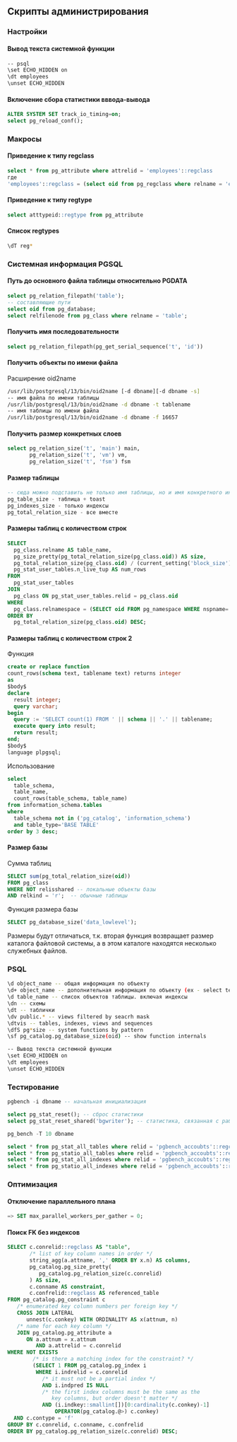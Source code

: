 ## Скрипты администрирования
### Настройки
#### Вывод текста системной функции
```bash
-- psql
\set ECHO_HIDDEN on
\dt employees
\unset ECHO_HIDDEN
```
#### Включение сбора статистики вввода-вывода
```sql
ALTER SYSTEM SET track_io_timing=on;
select pg_reload_conf();
```
### Макросы
#### Приведение к типу regclass
```sql
select * from pg_attribute where attrelid = 'employees'::regclass
где
'employees'::regclass = (select oid from pg_regclass where relname = 'employees')
```
#### Приведение к типу regtype
```sql
select atttypeid::regtype from pg_attribute
```
#### Список regtypes
```bash
\dT reg*
```
### Системная информация PGSQL
#### Путь до основного файла таблицы относительно PGDATA
```sql
select pg_relation_filepath('table');
-- составляющие пути
select oid from pg_database;
select relfilenode from pg_class where relname = 'table';
```
#### Получить имя последовательности
```sql
select pg_relation_filepath(pg_get_serial_sequence('t', 'id'))
```
#### Получить объекты по имени файла
Расширение oid2name
```bash
/usr/lib/postgresql/13/bin/oid2name [-d dbname][-d dbname -s]
-- имя файла по имени таблицы
/usr/lib/postgresql/13/bin/oid2name -d dbname -t tablename
-- имя таблицы по имени файла
/usr/lib/postgresql/13/bin/oid2name -d dbname -f 16657
```
#### Получить размер конкретных слоев
```sql
select pg_relation_size('t', 'main') main,
       pg_relation_size('t', 'vm') vm,
       pg_relation_size('t', 'fsm') fsm
```
#### Размер таблицы
```sql
-- сюда можно подставить не только имя таблицы, но и имя конкретного индекса
pg_table_size - таблица + toast
pg_indexes_size - только индексы
pg_total_relation_size - все вместе
```
#### Размеры таблиц с количеством строк
```sql
SELECT 
  pg_class.relname AS table_name,
  pg_size_pretty(pg_total_relation_size(pg_class.oid)) AS size,
  pg_total_relation_size(pg_class.oid) / (current_setting('block_size')::integer / 1024) AS num_blocks,
  pg_stat_user_tables.n_live_tup AS num_rows
FROM 
  pg_stat_user_tables 
JOIN 
  pg_class ON pg_stat_user_tables.relid = pg_class.oid 
WHERE 
  pg_class.relnamespace = (SELECT oid FROM pg_namespace WHERE nspname='public')
ORDER BY 
  pg_total_relation_size(pg_class.oid) DESC;
```
#### Размеры таблиц с количеством строк 2
Функция
```sql
create or replace function 
count_rows(schema text, tablename text) returns integer
as
$body$
declare
  result integer;
  query varchar;
begin
  query := 'SELECT count(1) FROM ' || schema || '.' || tablename;
  execute query into result;
  return result;
end;
$body$
language plpgsql;
```
Использование
```sql
select 
  table_schema,
  table_name, 
  count_rows(table_schema, table_name)
from information_schema.tables
where 
  table_schema not in ('pg_catalog', 'information_schema') 
  and table_type='BASE TABLE'
order by 3 desc;
```
#### Размер базы
Сумма таблиц
```sql
SELECT sum(pg_total_relation_size(oid))
FROM pg_class
WHERE NOT relisshared -- локальные объекты базы
AND relkind = 'r';  -- обычные таблицы
```
Функция размера базы
```sql
SELECT pg_database_size('data_lowlevel');
```
Размеры будут отличаться, т.к. вторая функция возвращает размер каталога файловой системы, а в этом каталоге находятся несколько служебных файлов.
### PSQL
```bash
\d object_name -- общая информация по объекту
\d+ object_name -- дополнительная информация по объекту (ex - select text for view)
\d table_name -- список объектов таблицы. включая индексы
\dn -- схемы
\dt -- таблички
\dv public.* -- views filtered by seacrh mask
\dtvis -- tables, indexes, views and sequences
\dfS pg*size -- system functions by pattern
\sf pg_catalog.pg_database_size(oid) -- show function internals

-- Вывод текста системной функции
\set ECHO_HIDDEN on
\dt employees
\unset ECHO_HIDDEN
```
### Тестирование      
```sql
pgbench -i dbname -- начальная инициализация

select pg_stat_reset(); -- сброс статистики
select pg_stat_reset_shared('bgwriter'); -- статистика, связанная с работой фоновых процессов

pg_bench -T 10 dbname

select * from pg_stat_all_tables where relid = 'pgbench_accoubts'::regclass \gx -- количество операций ввода-вывода
select * from pg_statio_all_tables where relid = 'pgbench_accoubts'::regclass \gx -- в страницах
select * from pg_stat_all_indexes where relid = 'pgbench_accoubts'::regclass \gx -- количество операций ввода-вывода
select * from pg_statio_all_indexes where relid = 'pgbench_accoubts'::regclass \gx -- в страницах
```
### Оптимизация
#### Отключение параллельного плана
```sql
=> SET max_parallel_workers_per_gather = 0;
```
#### Поиск FK без индексов
```sql
SELECT c.conrelid::regclass AS "table",
       /* list of key column names in order */
       string_agg(a.attname, ',' ORDER BY x.n) AS columns,
       pg_catalog.pg_size_pretty(
          pg_catalog.pg_relation_size(c.conrelid)
       ) AS size,
       c.conname AS constraint,
       c.confrelid::regclass AS referenced_table
FROM pg_catalog.pg_constraint c
   /* enumerated key column numbers per foreign key */
   CROSS JOIN LATERAL
      unnest(c.conkey) WITH ORDINALITY AS x(attnum, n)
   /* name for each key column */
   JOIN pg_catalog.pg_attribute a
      ON a.attnum = x.attnum
         AND a.attrelid = c.conrelid
WHERE NOT EXISTS
        /* is there a matching index for the constraint? */
        (SELECT 1 FROM pg_catalog.pg_index i
         WHERE i.indrelid = c.conrelid
           /* it must not be a partial index */
           AND i.indpred IS NULL
           /* the first index columns must be the same as the
              key columns, but order doesn't matter */
           AND (i.indkey::smallint[])[0:cardinality(c.conkey)-1]
               OPERATOR(pg_catalog.@>) c.conkey)
  AND c.contype = 'f'
GROUP BY c.conrelid, c.conname, c.confrelid
ORDER BY pg_catalog.pg_relation_size(c.conrelid) DESC;
```
